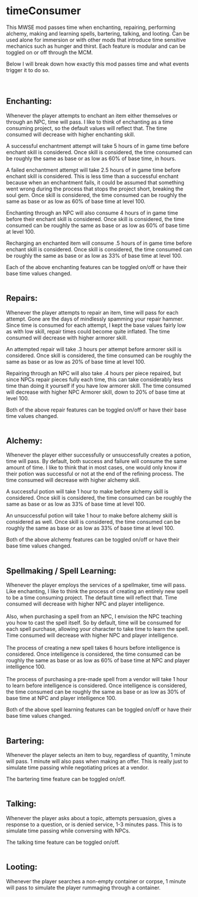 # timeConsumer
This MWSE mod passes time when enchanting, repairing, performing alchemy, making and learning spells, bartering, talking, and looting. Can be used alone for immersion or with other mods that introduce time sensitive mechanics such as hunger and thirst. Each feature is modular and can be toggled on or off through the MCM.

Below I will break down how exactly this mod passes time and what events trigger it to do so.
<br>
<br>
<br>
## Enchanting:

Whenever the player attempts to enchant an item either themselves or through an NPC, time will pass. I like to think of enchanting as a time consuming project, so the default values will reflect that. The time consumed will decrease with higher enchanting skill.

A successful enchantment attempt will take 5 hours of in game time before enchant skill is considered. Once skill is considered, the time consumed can be roughly the same as base or as low as 60% of base time, in hours.

A failed enchantment attempt will take 2.5 hours of in game time before enchant skill is considered. This is less time than a successful enchant because when an enchantment fails, it could be assumed that something went wrong during the process that stops the project short, breaking the soul gem. Once skill is considered, the time consumed can be roughly the same as base or as low as 60% of base time at level 100.

Enchanting through an NPC will also consume 4 hours of in game time before their enchant skill is considered. Once skill is considered, the time consumed can be roughly the same as base or as low as 60% of base time at level 100.

Recharging an enchanted item will consume .5 hours of in game time before enchant skill is considered. Once skill is considered, the time consumed can be roughly the same as base or as low as 33% of base time at level 100.

Each of the above enchanting features can be toggled on/off or have their base time values changed.
<br>
<br>

## Repairs:

Whenever the player attempts to repair an item, time will pass for each attempt. Gone are the days of mindlessly spamming your repair hammer. Since time is consumed for each attempt, I kept the base values fairly low as with low skill, repair times could become quite inflated. The time consumed will decrease with higher armorer skill.

An attempted repair will take .3 hours per attempt before armorer skill is considered. Once skill is considered, the time consumed can be roughly the same as base or as low as 20% of base time at level 100.

Repairing through an NPC will also take .4 hours per piece repaired, but since NPCs repair pieces fully each time, this can take considerably less time than doing it yourself if you have low armorer skill. The time consumed will decrease with higher NPC Armorer skill, down to 20% of base time at level 100.

Both of the above repair features can be toggled on/off or have their base time values changed.
<br>
<br>
## Alchemy:﻿

Whenever the player either successfully or unsuccessfully creates a potion, time will pass. By default, both success and failure will consume the same amount of time. I like to think that in most cases, one would only know if their potion was successful or not at the end of the refining process. The time consumed will decrease with higher alchemy skill.

A successful potion will take 1 hour to make before alchemy skill is considered. Once skill is considered, the time consumed can be roughly the same as base or as low as 33% of base time at level 100.

An unsuccessful potion will take 1 hour to make before alchemy skill is considered as well. Once skill is considered, the time consumed can be roughly the same as base or as low as 33% of base time at level 100.

Both of the above alchemy features can be toggled on/off or have their base time values changed.
<br>
<br>
## Spellmaking / Spell Learning:

Whenever the player employs the services of a spellmaker, time will pass. Like enchanting, I like to think the process of creating an entirely new spell to be a time consuming project. The default time will reflect that. Time consumed will decrease with higher NPC and player intelligence.
<br>
<br>
Also, when purchasing a spell from an NPC, I envision the NPC teaching you how to cast the spell itself. So by default, time will be consumed for each spell purchase, allowing your character to take time to learn the spell. Time consumed will decrease with higher NPC and player intelligence.
<br>
<br>
The process of creating a new spell takes 6 hours before intelligence is considered. Once intelligence is considered, the time consumed can be roughly the same as base or as low as 60% of base time at NPC and player intelligence 100.
<br>
<br>
The process of purchasing a pre-made spell from a vendor will take 1 hour to learn before intelligence is considered. Once intelligence is considered, the time consumed can be roughly the same as base or as low as 30% of base time at NPC and player intelligence 100.

Both of the above spell learning features can be toggled on/off or have their base time values changed.
<br>
<br>
## Bartering:

Whenever the player selects an item to buy, regardless of quantity, 1 minute will pass. 1 minute will also pass when making an offer. This is really just to simulate time passing while negotiating prices at a vendor.

The bartering time feature can be toggled on/off.
<br>
<br>
## Talking:

Whenever the player asks about a topic, attempts persuasion, gives a response to a question, or is denied service, 1-3 minutes pass. This is to simulate time passing while conversing with NPCs.

The talking time feature can be toggled on/off.
<br>
<br>
## Looting:

Whenever the player searches a non-empty container or corpse, 1 minute will pass to simulate the player rummaging through a container.
